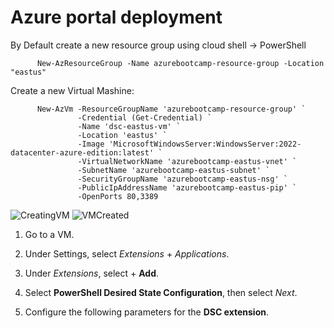# Azure portal deployment

By Default create a new resource group using cloud shell -> PowerShell
```
      New-AzResourceGroup -Name azurebootcamp-resource-group -Location "eastus"
```
Create a new Virtual Mashine:
```
      New-AzVm -ResourceGroupName 'azurebootcamp-resource-group' `
               -Credential (Get-Credential) `
               -Name 'dsc-eastus-vm' `
               -Location 'eastus' `
               -Image 'MicrosoftWindowsServer:WindowsServer:2022-datacenter-azure-edition:latest' `
               -VirtualNetworkName 'azurebootcamp-eastus-vnet' `
               -SubnetName 'azurebootcamp-eastus-subnet' `
               -SecurityGroupName 'azurebootcamp-eastus-nsg' `
               -PublicIpAddressName 'azurebootcamp-eastus-pip' `
               -OpenPorts 80,3389
```
![CreatingVM](https://github.com/LeonidChetverikov/azurebootcamp/assets/34073185/0f19bcad-baae-4598-8d4d-9d901bfbfb6e)
![VMCreated](https://github.com/LeonidChetverikov/azurebootcamp/assets/34073185/533dafd6-7aab-47e6-a73e-87d49dc99b34)



1. Go to a VM.

2. Under Settings, select *Extensions* + *Applications*.

3. Under *Extensions*, select + **Add**.

4. Select **PowerShell Desired State Configuration**, then select *Next*.

5. Configure the following parameters for the **DSC extension**.
   

